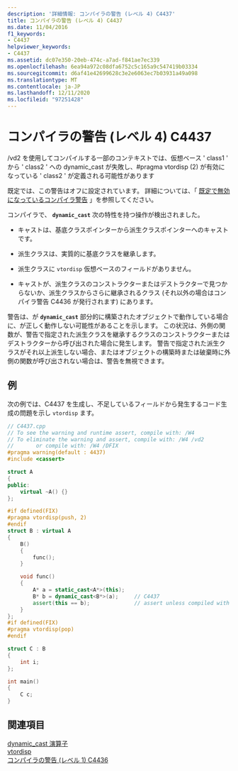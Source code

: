 ```yaml
---
description: '詳細情報: コンパイラの警告 (レベル 4) C4437'
title: コンパイラの警告 (レベル 4) C4437
ms.date: 11/04/2016
f1_keywords:
- C4437
helpviewer_keywords:
- C4437
ms.assetid: dc07e350-20eb-474c-a7ad-f841ae7ec339
ms.openlocfilehash: 6ea94a972c08dfa6752c5c165a9c547419b03334
ms.sourcegitcommit: d6af41e42699628c3e2e6063ec7b03931a49a098
ms.translationtype: MT
ms.contentlocale: ja-JP
ms.lasthandoff: 12/11/2020
ms.locfileid: "97251428"
---
```

# <a name="compiler-warning-level-4-c4437"></a>コンパイラの警告 (レベル 4) C4437

/vd2 を使用してコンパイルする一部のコンテキストでは、仮想ベース ' class1 ' から ' class2 ' への dynamic_cast が失敗し、#pragma vtordisp (2) が有効になっている ' class2 ' が定義される可能性があります

既定では、この警告はオフに設定されています。 詳細については、「 [既定で無効になっているコンパイラ警告](../../preprocessor/compiler-warnings-that-are-off-by-default.md) 」を参照してください。

コンパイラで、 **`dynamic_cast`** 次の特性を持つ操作が検出されました。

- キャストは、基底クラスポインターから派生クラスポインターへのキャストです。

- 派生クラスは、実質的に基底クラスを継承します。

- 派生クラスに `vtordisp` 仮想ベースのフィールドがありません。

- キャストが、派生クラスのコンストラクターまたはデストラクターで見つからないか、派生クラスからさらに継承されるクラス (それ以外の場合はコンパイラ警告 C4436 が発行されます) にあります。

警告は、が **`dynamic_cast`** 部分的に構築されたオブジェクトで動作している場合に、が正しく動作しない可能性があることを示します。  この状況は、外側の関数が、警告で指定された派生クラスを継承するクラスのコンストラクターまたはデストラクターから呼び出された場合に発生します。  警告で指定された派生クラスがそれ以上派生しない場合、またはオブジェクトの構築時または破棄時に外側の関数が呼び出されない場合は、警告を無視できます。

## <a name="example"></a>例

次の例では、C4437 を生成し、不足しているフィールドから発生するコード生成の問題を示し `vtordisp` ます。

```cpp
// C4437.cpp
// To see the warning and runtime assert, compile with: /W4
// To eliminate the warning and assert, compile with: /W4 /vd2
//       or compile with: /W4 /DFIX
#pragma warning(default : 4437)
#include <cassert>

struct A
{
public:
    virtual ~A() {}
};

#if defined(FIX)
#pragma vtordisp(push, 2)
#endif
struct B : virtual A
{
    B()
    {
        func();
    }

    void func()
    {
        A* a = static_cast<A*>(this);
        B* b = dynamic_cast<B*>(a);     // C4437
        assert(this == b);              // assert unless compiled with /vd2
    }
};
#if defined(FIX)
#pragma vtordisp(pop)
#endif

struct C : B
{
    int i;
};

int main()
{
    C c;
}
```

## <a name="see-also"></a>関連項目

[dynamic_cast 演算子](../../cpp/dynamic-cast-operator.md)<br/>
[vtordisp](../../preprocessor/vtordisp.md)<br/>
[コンパイラの警告 (レベル 1) C4436](../../error-messages/compiler-warnings/compiler-warning-level-1-c4436.md)

